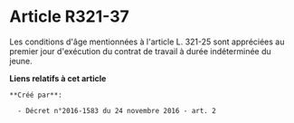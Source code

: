 # Article R321-37

Les conditions d'âge mentionnées à l'article L. 321-25 sont appréciées au premier jour d'exécution du contrat de travail à
durée indéterminée du jeune.

**Liens relatifs à cet article**

	**Créé par**:

	  - Décret n°2016-1583 du 24 novembre 2016 - art. 2
